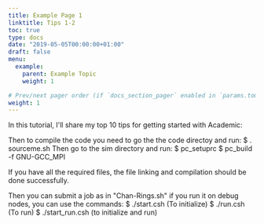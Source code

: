 ```yaml
---
title: Example Page 1
linktitle: Tips 1-2
toc: true
type: docs
date: "2019-05-05T00:00:00+01:00"
draft: false
menu:
  example:
    parent: Example Topic
    weight: 1

# Prev/next pager order (if `docs_section_pager` enabled in `params.toml`)
weight: 1
---
```


In this tutorial, I'll share my top 10 tips for getting started with Academic:


Then to compile the code you need to go the the code directoy and run:
$ . sourceme.sh
Then go to the sim directory and run:
$ pc_setuprc
$ pc_build -f GNU-GCC_MPI

If you have all the required files, the file linking and compilation should be done successfully.

Then you can submit a job as in "Chan-Rings.sh"
if you run it on debug nodes, you can use the commands:
$ ./start.csh (To initialize)
$ ./run.csh (To run)
$ ./start_run.csh (to initialize and run)
